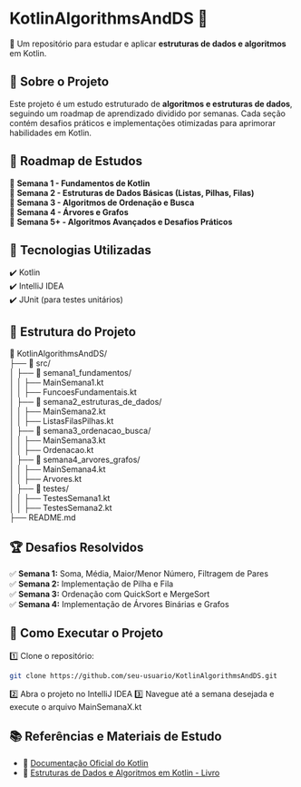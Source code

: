 # KotlinAlgorithmsAndDS 🚀
📌 Um repositório para estudar e aplicar **estruturas de dados e algoritmos** em Kotlin.

## 📖 Sobre o Projeto
Este projeto é um estudo estruturado de **algoritmos e estruturas de dados**, seguindo um roadmap de aprendizado dividido por semanas. Cada seção contém desafios práticos e implementações otimizadas para aprimorar habilidades em Kotlin.

## 📌 Roadmap de Estudos
🔹 **Semana 1 - Fundamentos de Kotlin**  
🔹 **Semana 2 - Estruturas de Dados Básicas (Listas, Pilhas, Filas)**  
🔹 **Semana 3 - Algoritmos de Ordenação e Busca**  
🔹 **Semana 4 - Árvores e Grafos**  
🔹 **Semana 5+ - Algoritmos Avançados e Desafios Práticos**

## 🚀 Tecnologias Utilizadas
✔️ Kotlin  
✔️ IntelliJ IDEA  
✔️ JUnit (para testes unitários)

## 📂 Estrutura do Projeto
📂 KotlinAlgorithmsAndDS/  
├── 📂 src/  
│   ├── 📂 semana1_fundamentos/  
│   │   ├── MainSemana1.kt  
│   │   ├── FuncoesFundamentais.kt  
│   ├── 📂 semana2_estruturas_de_dados/  
│   │   ├── MainSemana2.kt  
│   │   ├── ListasFilasPilhas.kt  
│   ├── 📂 semana3_ordenacao_busca/  
│   │   ├── MainSemana3.kt  
│   │   ├── Ordenacao.kt  
│   ├── 📂 semana4_arvores_grafos/  
│   │   ├── MainSemana4.kt  
│   │   ├── Arvores.kt  
│   ├── 📂 testes/  
│   │   ├── TestesSemana1.kt  
│   │   ├── TestesSemana2.kt  
├── README.md

## 🏆 Desafios Resolvidos
✅ **Semana 1:** Soma, Média, Maior/Menor Número, Filtragem de Pares  
✅ **Semana 2:** Implementação de Pilha e Fila  
✅ **Semana 3:** Ordenação com QuickSort e MergeSort  
✅ **Semana 4:** Implementação de Árvores Binárias e Grafos

## 📌 Como Executar o Projeto
1️⃣ Clone o repositório:
```bash
git clone https://github.com/seu-usuario/KotlinAlgorithmsAndDS.git
```
2️⃣ Abra o projeto no IntelliJ IDEA
3️⃣ Navegue até a semana desejada e execute o arquivo MainSemanaX.kt

## 📚 Referências e Materiais de Estudo
- 📘 [Documentação Oficial do Kotlin](https://kotlinlang.org/docs/home.html)
- 📘 [Estruturas de Dados e Algoritmos em Kotlin - Livro](https://www.oreilly.com/library/view/data-structures-and/9781617294785/)  
